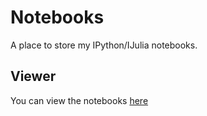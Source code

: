 Notebooks
=========

A place to store my IPython/IJulia notebooks.

## Viewer

You can view the notebooks [here](http://nbviewer.ipython.org/github/jaykickliter/Notebooks/tree/master/)
